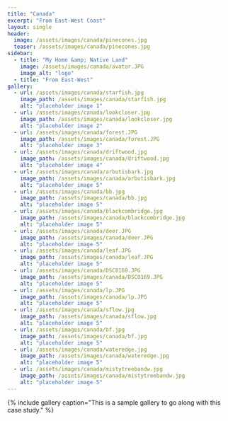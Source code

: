```yaml
---
title: "Canada"
excerpt: "From East-West Coast"
layout: single
header:
  image: /assets/images/canada/pinecones.jpg
  teaser: /assets/images/canada/pinecones.jpg
sidebar:
  - title: "My Home &amp; Native Land"
    image: /assets/images/canada/avatar.JPG
    image_alt: "logo"
  - title: "From East-West"
gallery:
  - url: /assets/images/canada/starfish.jpg
    image_path: /assets/images/canada/starfish.jpg
    alt: "placeholder image 1"
  - url: /assets/images/canada/lookcloser.jpg
    image_path: /assets/images/canada/lookcloser.jpg
    alt: "placeholder image 2"
  - url: /assets/images/canada/forest.JPG
    image_path: /assets/images/canada/forest.JPG
    alt: "placeholder image 3"
  - url: /assets/images/canada/driftwood.jpg
    image_path: /assets/images/canada/driftwood.jpg
    alt: "placeholder image 4"
  - url: /assets/images/canada/arbutisbark.jpg
    image_path: /assets/images/canada/arbutisbark.jpg
    alt: "placeholder image 5"
  - url: /assets/images/canada/bb.jpg
    image_path: /assets/images/canada/bb.jpg
    alt: "placeholder image 5"  
  - url: /assets/images/canada/blackcombridge.jpg
    image_path: /assets/images/canada/blackcombridge.jpg
    alt: "placeholder image 5"
  - url: /assets/images/canada/deer.JPG
    image_path: /assets/images/canada/deer.JPG
    alt: "placeholder image 5"
  - url: /assets/images/canada/leaf.JPG
    image_path: /assets/images/canada/leaf.JPG
    alt: "placeholder image 5"
  - url: /assets/images/canada/DSC0169.JPG
    image_path: /assets/images/canada/DSC0169.JPG
    alt: "placeholder image 5"
  - url: /assets/images/canada/lp.JPG
    image_path: /assets/images/canada/lp.JPG
    alt: "placeholder image 5"
  - url: /assets/images/canada/sflow.jpg
    image_path: /assets/images/canada/sflow.jpg
    alt: "placeholder image 5"  
  - url: /assets/images/canada/bf.jpg
    image_path: /assets/images/canada/bf.jpg
    alt: "placeholder image 5"
  - url: /assets/images/canada/wateredge.jpg
    image_path: /assets/images/canada/wateredge.jpg
    alt: "placeholder image 5"
  - url: /assets/images/canada/mistytreebandw.jpg
    image_path: /assets/images/canada/mistytreebandw.jpg
    alt: "placeholder image 5"    
---
```


{% include gallery caption="This is a sample gallery to go along with this case study." %}
